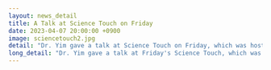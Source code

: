 ```yaml
---
layout: news_detail
title: A Talk at Science Touch on Friday 
date: 2023-04-07 20:00:00 +0900
image: sciencetouch2.jpg
detail: "Dr. Yim gave a talk at Science Touch on Friday, which was hosted by the National Research Foundation and the Federation of Busan Science and Technology. The title of the talk was Characteristics of the brain that only humans possess-What are the cognitive domains that we need to learn a language?"
long_detail: "Dr. Yim gave a talk at Friday's Science Touch, which was hosted by the National Research Foundation and the Federation of Busan Science and Technology. The title of the talk was Characteristics of the brain that only humans possess-What are the cognitive domains that we need to learn a language?"
---
```


